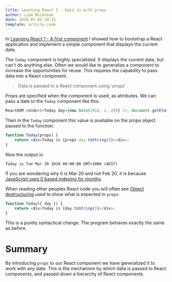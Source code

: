```yaml
---
title: Learning React 2 - Data in with props
author: Liam McLennan
date: 2018-01-03 20:32
template: article.jade
---
```


In [Learning React 1 - A first component](/articles/2018-01-03-react-1/) I showed how to bootstrap a React application and implement a simple component that displays the current date.

The `Today` component is highly specialized. It displays the current date, but can't do anything else. Often we would like to generalize a component to increase the opportunities for reuse. This requires the capability to pass data into a React component. 

> Data is passed to a React component using 'props'

Props are specified when the component is used, as attributes. We can pass a date to the `Today` component like this:

```javascript
ReactDOM.render(<Today day={new Date(2018, 2, 20)} />, document.getElementById('root'));
```

Then in the `Today` component this value is available on the props object passed to the function:

```javascript
function Today(props) {
    return <div>Today is {props.day.toString()}</div>;
}
```

Now the output is:

```
Today is Tue Mar 20 2018 00:00:00 GMT+1000 (AEST)
```

If you are wondering why it is Mar 20 and not Feb 20, it is because [JavaScript uses 0 based indexing for months](https://developer.mozilla.org/en-US/docs/Web/JavaScript/Reference/Global_Objects/Date).

When reading other peoples React code you will often see [Object destructuring](https://developer.mozilla.org/en-US/docs/Web/JavaScript/Reference/Operators/Destructuring_assignment#Object_destructuring) used to show what is expected in `props`:

```javascript
function Today({ day }) {
    return <div>Today is {day.toString()}</div>;
}
```

This is a purely syntactical change. The program behaves exactly the same as before. 

Summary
======

By introducing `props` to our React component we have generalized it to work with any date. This is the mechanism by which data is passed to React components, and passed down a hierarchy of React components. 